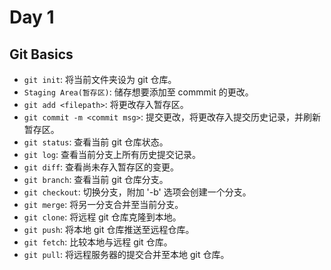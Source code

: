 # Day 1

## Git Basics

- `git init`: 将当前文件夹设为 git 仓库。
- `Staging Area(暂存区)`: 储存想要添加至 commmit 的更改。
- `git add <filepath>`: 将更改存入暂存区。
- `git commit -m <commit msg>`:  提交更改，将更改存入提交历史记录，并刷新暂存区。
- `git status`: 查看当前 git 仓库状态。
- `git log`: 查看当前分支上所有历史提交记录。
- `git diff`: 查看尚未存入暂存区的变更。
- `git branch`: 查看当前 git 仓库分支。
- `git checkout`: 切换分支，附加 '-b' 选项会创建一个分支。
- `git merge`: 将另一分支合并至当前分支。
- `git clone`: 将远程 git 仓库克隆到本地。
- `git push`: 将本地 git 仓库推送至远程仓库。
- `git fetch`: 比较本地与远程 git 仓库。
- `git pull`: 将远程服务器的提交合并至本地 git 仓库。
